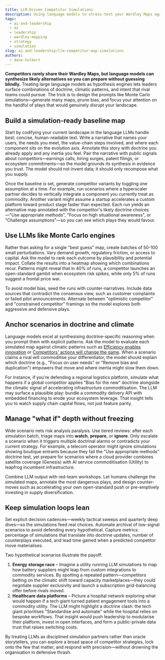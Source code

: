 ```yaml
---
title: LLM-Driven Competitor Simulations
description: Using language models to stress-test your Wardley Maps against plausible competitor plays without drowning in hypotheticals.
tags:
  - ai-and-leadership
  - ai
  - leadership
  - wardley-mapping
  - strategy
  - simulation
slug: ai-and-leadership/llm-competitor-map-simulations
authors:
  - dave-hulbert
---
```


**Competitors rarely share their Wardley Maps, but language models can synthesize likely alternatives so you can prepare without guessing blindly.** Treating large language models as hypothesis engines lets leaders surface combinations of doctrine, climatic patterns, and intent that rival teams could pursue. The trick is to design the prompts like Monte Carlo simulations—generate many maps, prune bias, and focus your attention on the handful of plays that would genuinely disrupt your landscape.

<!-- truncate -->

## Build a simulation-ready baseline map

Start by codifying your current landscape in the language LLMs handle best: concise, human-readable text. Write a narrative that names your users, the needs you meet, the value-chain steps involved, and where each component sits on the evolution axis. Annotate this story with doctrine you already apply and any inertia you feel. Pair the narrative with public signals about competitors—earnings calls, hiring surges, patent filings, or ecosystem commitments—so the model grounds its synthesis in evidence you trust. The model should not invent data; it should only recompose what you supply.

Once the baseline is set, generate competitor variants by toggling one assumption at a time. For example, run scenarios where a hyperscaler partner decides to vertically integrate a component you currently treat as commodity. Another variant might assume a startup accelerates a custom platform toward product stage faster than expected. Each run yields an alternative map annotated with the competitor's likely doctrine choices—"Use appropriate methods", "Focus on high situational awareness", or "Challenge assumptions"—so you can see which plays they would favour.

## Use LLMs like Monte Carlo engines

Rather than asking for a single "best guess" map, create batches of 50-100 small perturbations. Vary demand growth, regulatory friction, or access to capital. Ask the model to rank each outcome by plausibility and potential impact. Collate the results into a heatmap showing which combinations recur. Patterns might reveal that in 40% of runs, a competitor launches an open-standard gambit when ecosystem risk spikes, while only 5% of runs suggest a frontal price war.

To avoid model bias, seed the runs with counter-narratives. Include data sources that contradict the consensus view, such as customer complaints or failed pilot announcements. Alternate between "optimistic competitor" and "constrained competitor" framings so the model explores both aggressive and defensive plays.

## Anchor scenarios in doctrine and climate

Language models excel at synthesising doctrine-specific reasoning when you prompt them with explicit patterns. Ask the model to evaluate each simulated map against climatic patterns such as [Efficiency enables innovation](/climatic-patterns/efficiency-enables-innovation) or [Competitors' actions will change the game](/climatic-patterns/competitors-actions-will-change-the-game). When a scenario claims a rival will commoditise your differentiator, the model should explain which doctrine (e.g., "Focus on user needs" or "Remove bias and duplication") empowers that move and where inertia might slow them down.

For instance, if you're defending a regional logistics platform, simulate what happens if a global competitor applies "Bias for the new" doctrine alongside the climatic signal of accelerating infrastructure commoditisation. The LLM may surface a plausible play: bundle a commodity delivery API with embedded financing to erode your ecosystem leverage. That insight tells you to watch supply chain capital flows, not just feature parity.

## Manage "what if" depth without freezing

Wide scenario nets risk analysis paralysis. Use tiered reviews: after each simulation batch, triage maps into **watch**, **prepare**, or **ignore**. Only escalate a scenario when it triggers multiple doctrinal alarms or contradicts your current strategy. For example, a telecom operator might ignore simulations showing boutique entrants because they fail the "Use appropriate methods" doctrine test, yet prepare for scenarios where a cloud provider combines satellite coverage (Genesis) with AI service commoditisation (Utility) to leapfrog incumbent infrastructure.

Combine LLM output with red-team workshops. Let humans challenge the simulated maps, annotate the most dangerous plays, and design counter-moves such as accelerating your own open-standard push or pre-emptively investing in supply diversification.

## Keep simulation loops lean

Set explicit decision cadences—weekly tactical sweeps and quarterly deep dives—so the simulations feed real choices. Automate archival of low-signal scenarios to avoid defending every hypothetical. Capture metrics: percentage of simulations that translate into doctrine updates, number of counterplays executed, and lead time gained when a predicted competitor move materialises.

Two hypothetical scenarios illustrate the payoff:

1. **Energy storage race** – Imagine a utility running LLM simulations to map how battery suppliers might leap from custom integrations to commodity services. By spotting a repeated pattern—competitors betting on the climatic shift toward capacity marketplaces—they could negotiate supplier exclusivity and launch a subscription grid-balancing offer before rivals moved.
2. **Healthcare data platforms** – Picture a hospital network exploring what would happen if a tech giant turned patient engagement tools into a commodity utility. The LLM might highlight a doctrine clash: the tech giant prioritises "Standardise and automate" while the hospital relies on bespoke workflows. That insight would push leadership to modularise their platform, invest in open interfaces, and form a public-private data trust that raises switching costs.

By treating LLMs as disciplined simulation partners rather than oracle storytellers, you can explore a broad space of competitor strategies, lock onto the few that matter, and respond with precision—without drowning the organisation in defensive thrash.
